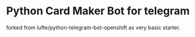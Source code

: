 # Python Card Maker Bot for telegram

forked from lufte/python-telegram-bot-openshift as very basic starter.
